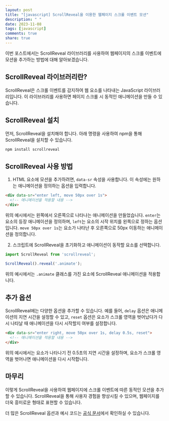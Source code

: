 ```yaml
---
layout: post
title: "[javascript] ScrollReveal을 이용한 웹페이지 스크롤 이벤트 모션"
description: " "
date: 2023-11-08
tags: [javascript]
comments: true
share: true
---
```


이번 포스트에서는 ScrollReveal 라이브러리를 사용하여 웹페이지의 스크롤 이벤트에 모션을 추가하는 방법에 대해 알아보겠습니다.

## ScrollReveal 라이브러리란?

ScrollReveal은 스크롤 이벤트를 감지하여 웹 요소를 나타내는 JavaScript 라이브러리입니다. 이 라이브러리를 사용하면 페이지 스크롤 시 동적인 애니메이션을 만들 수 있습니다.

## ScrollReveal 설치

먼저, ScrollReveal을 설치해야 합니다. 아래 명령을 사용하여 npm을 통해 ScrollReveal을 설치할 수 있습니다.

```javascript
npm install scrollreveal
```

## ScrollReveal 사용 방법

1. HTML 요소에 모션을 추가하려면, `data-sr` 속성을 사용합니다. 이 속성에는 원하는 애니메이션을 정의하는 옵션을 입력합니다.

```html
<div data-sr="enter left, move 50px over 1s">
  <!-- 애니메이션을 적용할 내용 -->
</div>
```

위의 예시에서는 왼쪽에서 오른쪽으로 나타나는 애니메이션을 만들었습니다. `enter`는 요소의 등장 애니메이션을 정의하며, `left`는 요소의 시작 위치를 왼쪽으로 정하는 옵션입니다. `move 50px over 1s`는 요소가 나타난 후 오른쪽으로 50px 이동하는 애니메이션을 정의합니다.

2. 스크립트에 ScrollReveal을 초기화하고 애니메이션이 동작할 요소를 선택합니다.

```javascript
import ScrollReveal from 'scrollreveal';

ScrollReveal().reveal('.animate');
```

위의 예시에서는 `.animate` 클래스를 가진 요소에 ScrollReveal 애니메이션을 적용합니다.

## 추가 옵션

ScrollReveal에는 다양한 옵션을 추가할 수 있습니다. 예를 들어, `delay` 옵션은 애니메이션의 지연 시간을 설정할 수 있고, `reset` 옵션은 요소가 스크롤 영역을 벗어났다가 다시 나타날 때 애니메이션을 다시 시작할지 여부를 설정합니다.

```html
<div data-sr="enter right, move 50px over 1s, delay 0.5s, reset">
  <!-- 애니메이션을 적용할 내용 -->
</div>
```

위의 예시에서는 요소가 나타나기 전 0.5초의 지연 시간을 설정하며, 요소가 스크롤 영역을 벗어나면 애니메이션을 다시 시작합니다.

## 마무리

이렇게 ScrollReveal을 사용하여 웹페이지에 스크롤 이벤트에 따른 동적인 모션을 추가할 수 있습니다. ScrollReveal을 통해 사용자 경험을 향상시킬 수 있으며, 웹페이지를 더욱 흥미로운 형태로 표현할 수 있습니다.

더 많은 ScrollReveal 옵션과 예시 코드는 [공식 문서](https://scrollrevealjs.org/)에서 확인하실 수 있습니다.